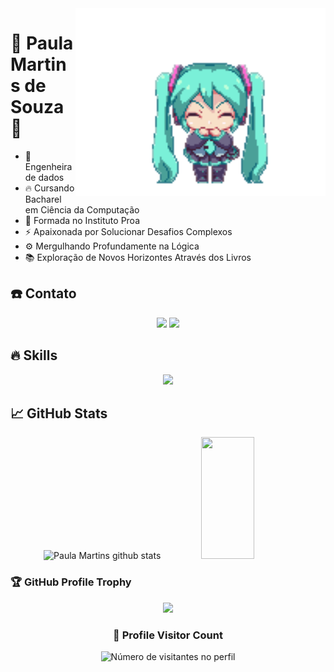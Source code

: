 <img src="47tj.gif" width="400px" align="right" alt="notebook code" >

<h1 >💫 Paula Martins de Souza 💫</h1>

- 💾 Engenheira de dados
- 🔥 Cursando Bacharel em Ciência da Computação
- 💙 Formada no Instituto Proa 
- ⚡ Apaixonada por Solucionar Desafios Complexos
- ⚙️ Mergulhando Profundamente na Lógica
- 📚 Exploração de Novos Horizontes Através dos Livros

<h2>☎️ Contato </h2>
  <p align="center">
    <a href="https://www.linkedin.com/in/paulamorin/"><img src="https://skillicons.dev/icons?i=linkedin"></a>
    <a href="https://www.instagram.com/paula_mori_/"><img src="https://skillicons.dev/icons?i=instagram"></a>
  </p>


<h2>🔥 Skills </h2>
  <p align="center">
    <img src="https://skillicons.dev/icons?i=php,html,css,java,mysql,git">
  </p>

<h2>📈 GitHub Stats </h2>

<div align="center">  
  <img width="49%" height="195px" src="https://github-readme-stats.vercel.app/api?username=Morinian&show_icons=true&count_private=true&hide_border=true&title_color=FF1C22&icon_color=FF1C22&text_color=FFD2D6&bg_color=0d1117" alt="Paula Martins github stats" /> 
  <img width="41%" height="195px" src="https://github-readme-stats.vercel.app/api/top-langs/?username=Morinian&layout=compact&hide_border=true&title_color=FF1C22&text_color=FFD2D6&bg_color=0d1117"/>
</div>

### 🏆 GitHub Profile Trophy

<p align="center">
  <a
    href="https://github.com/ryo-ma/github-profile-trophy"
    title="repositório de troféus"
  >
    <img
      width="800"
      src="https://github-profile-trophy.vercel.app/?username=Morinian&column=8&theme=darkhub&no-frame=true&no-bg=true"
    />
  </a>
</p>

<div align="center">
  <h3><b>📍 Profile Visitor Count</b></h3>
</div>

<p align="center">
  <img
    src="https://profile-counter.glitch.me/Morinian/count.svg"
    alt="Número de visitantes no perfil"
  />
</p>
